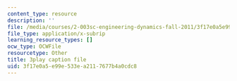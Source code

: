 ```yaml
---
content_type: resource
description: ''
file: /media/courses/2-003sc-engineering-dynamics-fall-2011/3f17e0a5e99e533ea2117677b4a0cdc8_OxcCPTc_bXw.vtt
file_type: application/x-subrip
learning_resource_types: []
ocw_type: OCWFile
resourcetype: Other
title: 3play caption file
uid: 3f17e0a5-e99e-533e-a211-7677b4a0cdc8
---
```

